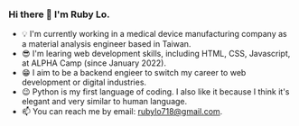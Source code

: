 ### Hi there 👋 I'm Ruby Lo.
- 💡 I'm currently working in a medical device manufacturing company as a material analysis engineer based in Taiwan.  
- 😎 I'm learing web development skills, including HTML, CSS, Javascript, at ALPHA Camp (since January 2022).  
- 😁 I aim to be a backend engieer to switch my career to web development or digital industries.
- 😉 Python is my first language of coding. I also like it because I think it's elegant and very similar to human language.  
- 📫 You can reach me by email: rubylo718@gmail.com. 

<!--
**rubylo718/rubylo718** is a ✨ _special_ ✨ repository because its `README.md` (this file) appears on your GitHub profile.

Here are some ideas to get you started:

- 🔭 I’m currently working on ...
- 🌱 I’m currently learning ...
- 👯 I’m looking to collaborate on ...
- 🤔 I’m looking for help with ...
- 💬 Ask me about ...
- 📫 How to reach me: ...
- 😄 Pronouns: ...
- ⚡ Fun fact: ...
-->
